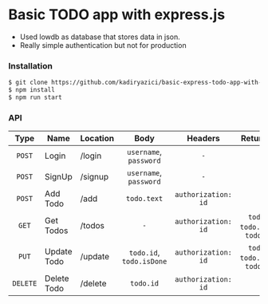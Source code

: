 # Basic TODO app with express.js

  - Used lowdb as database that stores data in json.
  - Really simple authentication but not for production



### Installation

```sh
$ git clone https://github.com/kadiryazici/basic-express-todo-app-with-auth.git
$ npm install
$ npm run start
```

### API

| Type | Name | Location | Body | Headers | Returns [{}] |
| :------: | ------ | ----- | :-----: | :-----: | :----: |
| `POST` | Login | /login | `username`, `password`  | `-` | `id` |
| `POST` | SignUp | /signup | `username`, `password` | `-` | `id` | 
| `POST` | Add Todo | /add | `todo.text` | `authorization: id` | `-` | 
| `GET` | Get Todos | /todos | `-` | `authorization: id` |  `todo.id`,<br> `todo.isDone`,<br> `todo.text` | 
| `PUT` | Update Todo | /update | `todo.id`,<br> `todo.isDone` | `authorization: id` | `todo.id`,<br> `todo.isDone`,<br> `todo.text` | 
| `DELETE` | Delete Todo | /delete | `todo.id` | `authorization: id` | `-` | 
